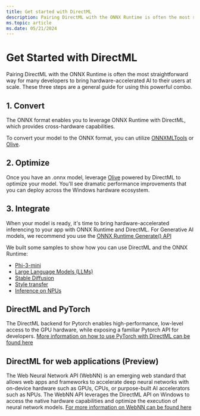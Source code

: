 ```yaml
---
title: Get started with DirectML
description: Pairing DirectML with the ONNX Runtime is often the most straightforward way for many developers to bring hardward-accelerated AI to their users at scale.
ms.topic: article
ms.date: 05/21/2024
---
```


# Get Started with DirectML 

Pairing DirectML with the ONNX Runtime is often the most straightforward way for many developers to bring hardware-accelerated AI to their users at scale. These three steps are a general guide for using this powerful combo.

## 1. Convert 

The ONNX format enables you to leverage ONNX Runtime with DirectML, which provides cross-hardware capabilities. 

To convert your model to the ONNX format, you can utilize [ONNXMLTools](https://github.com/onnx/onnxmltools) or [Olive](https://github.com/microsoft/Olive#readme). 

## 2. Optimize 

Once you have an .onnx model, leverage [Olive](https://github.com/microsoft/Olive/tree/main/examples/directml) powered by DirectML to optimize your model. You'll see dramatic performance improvements that you can deploy across the Windows hardware ecosystem. 

## 3. Integrate 

When your model is ready, it's time to bring hardware-accelerated inferencing to your app with ONNX Runtime and DirectML. For Generative AI models, we recommend you use the [ONNX Runtime Generate() API](https://github.com/microsoft/onnxruntime-genai?tab=readme-ov-file)

We built some samples to show how you can use DirectML and the ONNX Runtime: 

* [Phi-3-mini](https://github.com/microsoft/onnxruntime-genai/blob/main/examples/python/phi-3-tutorial.md#run-with-directml) 
* [Large Language Models (LLMs)](https://github.com/microsoft/Olive/tree/main/examples/directml)
* [Stable Diffusion](https://github.com/microsoft/Olive/blob/main/examples/directml/stable_diffusion/README.md)
* [Style transfer](https://github.com/microsoft/onnxruntime-inference-examples/tree/8fcc97e1e035d57ffdfd19b76732e3fc79d8c2a6/c_cxx/fns_candy_style_transfer)
* [Inference on NPUs](https://github.com/microsoft/DirectML/tree/master/Samples/DirectMLNpuInference)

## DirectML and PyTorch

The DirectML backend for Pytorch enables high-performance, low-level access to the GPU hardware, while exposing a familiar Pytorch API for developers. [More information on how to use PyTorch with DirectML can be found here](pytorch-windows.md)

## DirectML for web applications (Preview) 

The Web Neural Network API (WebNN) is an emerging web standard that allows web apps and frameworks to accelerate deep neural networks with on-device hardware such as GPUs, CPUs, or purpose-built AI accelerators such as NPUs. The WebNN API leverages the DirectML API on Windows to access the native hardware capabilities and optimize the execution of neural network models. [For more information on WebNN can be found here](webnn-overview.md)
